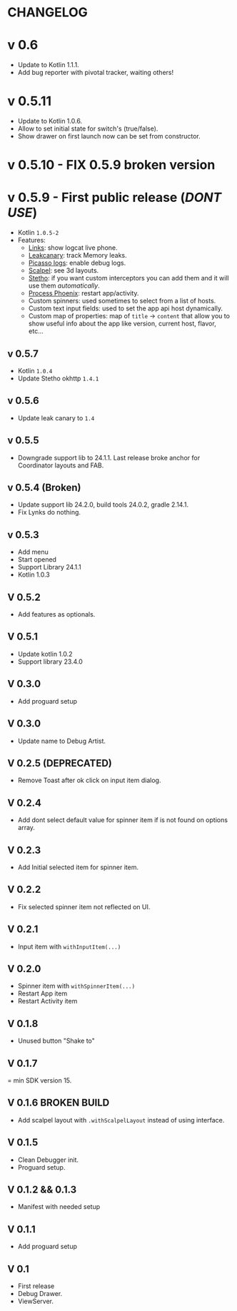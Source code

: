 # CHANGELOG

# v 0.6

- Update to Kotlin 1.1.1.
- Add bug reporter with pivotal tracker, waiting others!

# v 0.5.11

- Update to Kotlin 1.0.6.
- Allow to set initial state for switch's (true/false).
- Show drawer on first launch now can be set from constructor.

# v 0.5.10 - FIX 0.5.9 broken version

# v 0.5.9 - First public release (*DONT USE*)
- Kotlin `1.0.5-2`
- Features:
  - [Links](https://github.com/pedrovgs/Lynx): show logcat live phone.
  - [Leakcanary](https://github.com/square/leakcanary): track Memory leaks.
  - [Picasso logs](https://github.com/square/picasso): enable debug logs.
  - [Scalpel](https://github.com/JakeWharton/scalpel): see 3d layouts.
  - [Stetho](https://github.com/facebook/stetho): if you want custom interceptors you can add them and it will use them _automatically_.
  - [Process Phoenix](https://github.com/JakeWharton/ProcessPhoenix): restart app/activity.
  - Custom spinners: used sometimes to select from a list of hosts.
  - Custom text input fields: used to set the app api host dynamically.
  - Custom map of properties: map of `title` -> `content` that allow you to show  useful info about the app like version, current host, flavor, etc...

## v 0.5.7
- Kotlin `1.0.4`
- Update Stetho okhttp `1.4.1`

## v 0.5.6
- Update leak canary to `1.4`

## v 0.5.5
- Downgrade support lib to 24.1.1.
Last release broke anchor for Coordinator layouts and FAB.

## v 0.5.4 (Broken)
- Update support lib 24.2.0, build tools 24.0.2, gradle 2.14.1.
- Fix Lynks do nothing.

## v 0.5.3
- Add menu
- Start opened
- Support Library 24.1.1
- Kotlin 1.0.3

## V 0.5.2
- Add features as optionals.

## V 0.5.1
- Update kotlin 1.0.2
- Support library 23.4.0

## V 0.3.0
- Add proguard setup

## V 0.3.0
- Update name to Debug Artist.

## V 0.2.5 (DEPRECATED)
- Remove Toast after ok click on input item dialog.

## V 0.2.4
- Add dont select default value for spinner item if is not found on options array.

## V 0.2.3
- Add Initial selected item for spinner item.

## V 0.2.2
- Fix selected spinner item not reflected on UI.

## V 0.2.1
- Input item with `withInputItem(...)`

## V 0.2.0
- Spinner item with `withSpinnerItem(...)`
- Restart App item
- Restart Activity item

## V 0.1.8
- Unused button "Shake to"

## V 0.1.7
= min SDK version 15.

## V 0.1.6 BROKEN BUILD
- Add scalpel layout with `.withScalpelLayout` instead of using interface.

## V 0.1.5
- Clean Debugger init.
- Proguard setup.

## V 0.1.2 && 0.1.3
- Manifest with needed setup

## V 0.1.1
- Add proguard setup

## V 0.1
- First release
- Debug Drawer.
- ViewServer.
